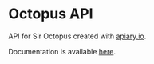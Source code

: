 Octopus API
===========

API for Sir Octopus created with [apiary.io](http://apiary.io).

Documentation is available [here](http://docs.siroctopusapi.apiary.io).
